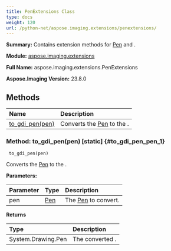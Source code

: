 ```yaml
---
title: PenExtensions Class
type: docs
weight: 120
url: /python-net/aspose.imaging.extensions/penextensions/
---
```


**Summary:** Contains extension methods for [Pen](/imaging/python-net/aspose.imaging/pen/) and .

**Module:** [aspose.imaging.extensions](/imaging/python-net/aspose.imaging.extensions/)

**Full Name:** aspose.imaging.extensions.PenExtensions

**Aspose.Imaging Version:** 23.8.0

## **Methods**
| **Name** | **Description** |
| :- | :- |
| [to_gdi_pen(pen)](#to_gdi_pen_pen_1) | Converts the [Pen](/imaging/python-net/aspose.imaging/pen/) to the . |


### Method: to_gdi_pen(pen)  [static] {#to_gdi_pen_pen_1}


```
 to_gdi_pen(pen) 
```

Converts the [Pen](/imaging/python-net/aspose.imaging/pen/) to the .

**Parameters:**

| Parameter | Type | Description |
| :- | :- | :- |
| pen | [Pen](/imaging/python-net/aspose.imaging/pen) | The [Pen](/imaging/python-net/aspose.imaging/pen/) to convert. |

**Returns**

| Type | Description |
| :- | :- |
| System.Drawing.Pen | The converted . |



